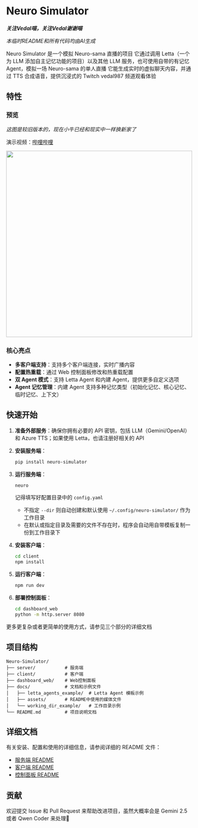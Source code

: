 # Neuro Simulator

***关注Vedal喵，关注Vedal谢谢喵***

*本临时README和所有代码均由AI生成*

Neuro Simulator 是一个模拟 Neuro-sama 直播的项目
它通过调用 Letta（一个为 LLM 添加自主记忆功能的项目）以及其他 LLM 服务，也可使用自带的有记忆 Agent，模拟一场 Neuro-sama 的单人直播
它能生成实时的虚拟聊天内容，并通过 TTS 合成语音，提供沉浸式的 Twitch vedal987 频道观看体验

## 特性

### 预览

*这图是较旧版本的，现在小牛已经和现实中一样换新家了*

演示视频：[哔哩哔哩](https://www.bilibili.com/video/BV1Aot4zTEwt)

<img src="docs/assets/start.gif" width="500" />

### 核心亮点

- **多客户端支持**：支持多个客户端连接，实时广播内容
- **配置热重载**：通过 Web 控制面板修改和热重载配置
- **双 Agent 模式**：支持 Letta Agent 和内建 Agent，提供更多自定义选项
- **Agent 记忆管理**：内建 Agent 支持多种记忆类型（初始化记忆、核心记忆、临时记忆、上下文）

## 快速开始

1.  **准备外部服务**：确保你拥有必要的 API 密钥，包括 LLM（Gemini/OpenAI）和 Azure TTS；如果使用 Letta，也请注册好相关的 API
2.  **安装服务端**：
    ```bash
    pip install neuro-simulator
    ```
3.  **运行服务端**：
    ```bash
    neuro
    ```
    记得填写好配置目录中的 `config.yaml`
      - 不指定 `--dir` 则自动创建和默认使用 `~/.config/neuro-simulator/` 作为工作目录
      - 在默认或指定目录及需要的文件不存在时，程序会自动用自带模板复制一份到工作目录下

4.  **安装客户端**：
    ```bash
    cd client
    npm install
    ```
5.  **运行客户端**：
    ```bash
    npm run dev
    ```
6.  **部署控制面板**：
    ```bash
    cd dashboard_web
    python -m http.server 8080
    ```

更多更复杂或者更简单的使用方式，请参见三个部分的详细文档

## 项目结构

```
Neuro-Simulator/
├── server/           # 服务端
├── client/           # 客户端
├── dashboard_web/    # Web控制面板
├── docs/             # 文档和示例文件
│   ├── letta_agents_example/  # Letta Agent 模板示例
│   ├── assets/       # README中使用的媒体文件
│   └── working_dir_example/   # 工作目录示例
└── README.md         # 项目说明文档
```

## 详细文档

有关安装、配置和使用的详细信息，请参阅详细的 README 文件：

- [服务端 README](server/README.md)
- [客户端 README](client/README.md)
- [控制面板 README](dashboard_web/README.md)

## 贡献

欢迎提交 Issue 和 Pull Request 来帮助改进项目，虽然大概率会是 Gemini 2.5 或者 Qwen Coder 来处理🤣